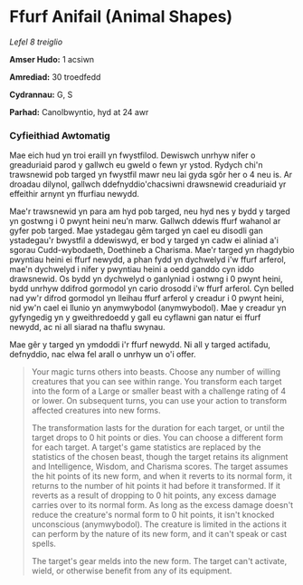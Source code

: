 # Ffurf Anifail (Animal Shapes)

*Lefel 8 treiglio*

**Amser Hudo:** 1 acsiwn

**Amrediad:** 30 troedfedd

**Cydrannau:** G, S

**Parhad:** Canolbwyntio, hyd at 24 awr

### Cyfieithiad Awtomatig

Mae eich hud yn troi eraill yn fwystfilod. Dewiswch unrhyw nifer o greaduriaid parod y gallwch eu gweld o fewn yr ystod. Rydych chi'n trawsnewid pob targed yn fwystfil mawr neu lai gyda sgôr her o 4 neu is. Ar droadau dilynol, gallwch ddefnyddio'chacsiwni drawsnewid creaduriaid yr effeithir arnynt yn ffurfiau newydd.

Mae'r trawsnewid yn para am hyd pob targed, neu hyd nes y bydd y targed yn gostwng i 0 pwynt heini neu'n marw. Gallwch ddewis ffurf wahanol ar gyfer pob targed. Mae ystadegau gêm targed yn cael eu disodli gan ystadegau'r bwystfil a ddewiswyd, er bod y targed yn cadw ei aliniad a'i sgorau Cudd-wybodaeth, Doethineb a Charisma. Mae'r targed yn rhagdybio pwyntiau heini ei ffurf newydd, a phan fydd yn dychwelyd i'w ffurf arferol, mae'n dychwelyd i nifer y pwyntiau heini a oedd ganddo cyn iddo drawsnewid. Os bydd yn dychwelyd o ganlyniad i ostwng i 0 pwynt heini, bydd unrhyw ddifrod gormodol yn cario drosodd i'w ffurf arferol. Cyn belled nad yw'r difrod gormodol yn lleihau ffurf arferol y creadur i 0 pwynt heini, nid yw'n cael ei llunio yn anymwybodol (anymwybodol). Mae y creadur yn gyfyngedig yn y gweithredoedd y gall eu cyflawni gan natur ei ffurf newydd, ac ni all siarad na thaflu swynau.

Mae gêr y targed yn ymdoddi i'r ffurf newydd. Ni all y targed actifadu, defnyddio, nac elwa fel arall o unrhyw un o'i offer.

>  Your magic turns others into beasts. Choose any number of willing creatures that you can see within range. You transform each target into the form of a Large or smaller beast with a challenge rating of 4 or lower. On subsequent turns, you can use your action to transform affected creatures into new forms.
>  
>  The transformation lasts for the duration for each target, or until the target drops to 0 hit points or dies. You can choose a different form for each target. A target's game statistics are replaced by the statistics of the chosen beast, though the target retains its alignment and Intelligence, Wisdom, and Charisma scores. The target assumes the hit points of its new form, and when it reverts to its normal form, it returns to the number of hit points it had before it transformed. If it reverts as a result of dropping to 0 hit points, any excess damage carries over to its normal form. As long as the excess damage doesn't reduce the creature's normal form to 0 hit points, it isn't knocked unconscious (anymwybodol). The creature is limited in the actions it can perform by the nature of its new form, and it can't speak or cast spells.
>  
>  The target's gear melds into the new form. The target can't activate, wield, or otherwise benefit from any of its equipment.
